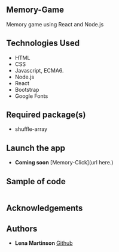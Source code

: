 ## Memory-Game
Memory game using React and Node.js


## Technologies Used
- HTML
- CSS
- Javascript, ECMA6.
- Node.js
- React
- Bootstrap
- Google Fonts

## Required package(s)
- shuffle-array

## Launch the app
* **Coming soon**
[Memory-Click](url here.)


## Sample of code

```

```

## Acknowledgements


## Authors
* **Lena Martinson** [Github](https://github.com/Blonded/memory-click)
